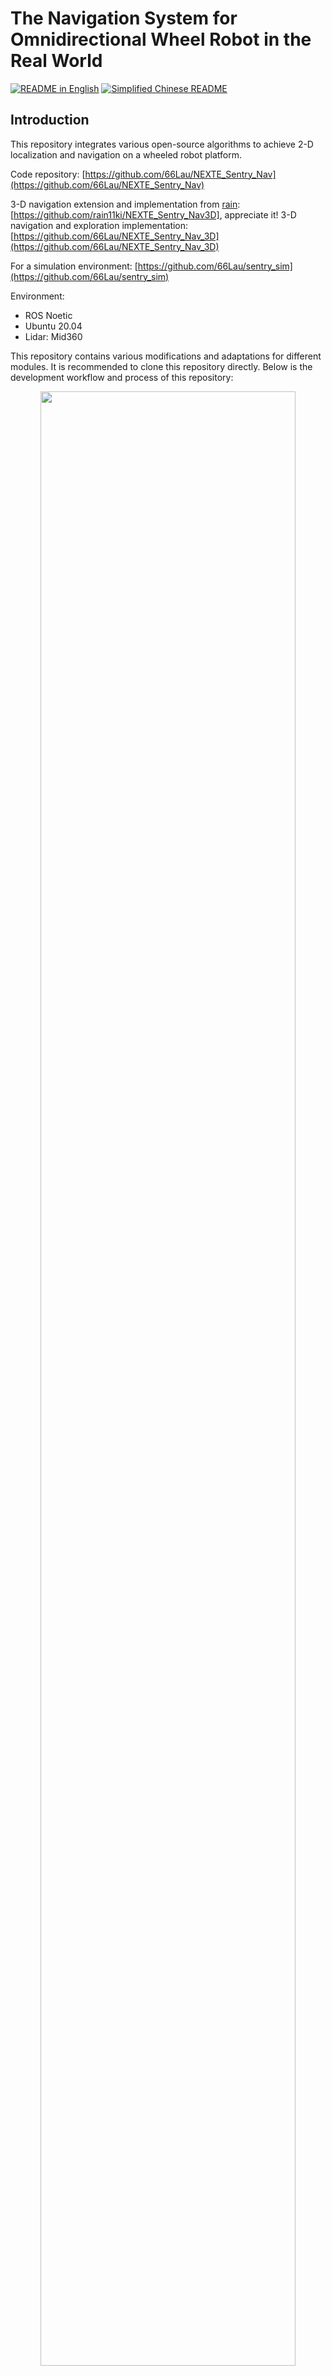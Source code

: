 # The Navigation System for Omnidirectional Wheel Robot in the Real World

[![README in English](https://img.shields.io/badge/English-d9d9d9)](./README.md)
[![Simplified Chinese README](https://img.shields.io/badge/简体中文-d9d9d9)](./README_CN.md)

## Introduction
This repository integrates various open-source algorithms to achieve 2-D localization and navigation on a wheeled robot platform.

Code repository: [https://github.com/66Lau/NEXTE_Sentry_Nav](https://github.com/66Lau/NEXTE_Sentry_Nav)

3-D navigation extension and implementation from [rain](https://github.com/rain11ki): [https://github.com/rain11ki/NEXTE_Sentry_Nav3D], appreciate it!
3-D navigation and exploration implementation: [https://github.com/66Lau/NEXTE_Sentry_Nav_3D](https://github.com/66Lau/NEXTE_Sentry_Nav_3D)  


For a simulation environment: [https://github.com/66Lau/sentry_sim](https://github.com/66Lau/sentry_sim)

Environment:
- ROS Noetic
- Ubuntu 20.04  
- Lidar: Mid360

This repository contains various modifications and adaptations for different modules. It is recommended to clone this repository directly. Below is the development workflow and process of this repository:

<div align="center"><img src="doc/sentry_navigation.png" width=90% /></div>

## Hardware Info
- [MID360 Official Website](https://www.livoxtech.com/cn/mid-360)
- [Quick Start Guide for MID360](https://terra-1-g.djicdn.com/65c028cd298f4669a7f0e40e50ba1131/Mid360/Livox_Mid-360_Quick_Start_Guide_multi.pdf)
- [MID360 User Manual](https://terra-1-g.djicdn.com/65c028cd298f4669a7f0e40e50ba1131/Mid360/20230727/Livox_Mid-360_User_Manual_CHS.pdf)
- [Livox SDK2 Source Code](https://github.com/Livox-SDK/Livox-SDK2)
- [Livox ROS Driver 2 Source Code](https://github.com/Livox-SDK/livox_ros_driver2)

- [Livox ROS Driver 2 Installation Guide](https://blog.csdn.net/qq_29912325/article/details/130269367)
- [Virtual Machine and MID360 Bridging Guide](https://blog.csdn.net/sinat_39110395/article/details/123545816)

## Livox and Fast-Lio Configuration Process
1. Install [Livox SDK2](https://github.com/Livox-SDK/Livox-SDK2). The installation steps are detailed in the README. **Note:** Change the host IP to `192.168.1.50`. [How to modify Ubuntu IP](https://blog.csdn.net/sinat_39110395/article/details/123545816). The Lidar IP in this setup is `192.168.1.180`.
2. Install [Livox ROS Driver 2](https://github.com/Livox-SDK/livox_ros_driver2). Follow the steps in the README. **Note:** Before running, make sure to modify the host IP and Lidar IP in the configuration files.
3. Configure Fast-LIO:

References:  
- [FAST_LIO Repository](https://github.com/hku-mars/FAST_LIO)  
- [FAST-LIO Configuration Guide (Chinese)](https://blog.csdn.net/qq_42108414/article/details/131530293)  
- [Using MID360 with FAST-LIO2 on ROS1](https://blog.csdn.net/qq_52784762/article/details/132736322)  

```bash
sudo apt install libeigen3-dev
sudo apt install libpcl-dev
```

```bash
# Required for ROS2
sudo apt install ros-humble-pcl-ros
```

```bash
# Compile Fast-LIO
# Navigate to the 'src' directory of your workspace. Replace $A_ROS_DIR$ accordingly.
cd ~/$A_ROS_DIR$/src
git clone https://github.com/hku-mars/FAST_LIO.git
cd FAST_LIO
git submodule update --init
cd ../..
catkin_make
source devel/setup.bash
```

**Note:** If using MID360 (which requires `livox_ros_driver2` instead of `livox_ros_driver`), you need to modify `CMakeLists.txt` in the Fast-LIO repository to change `find_package(livox_ros_driver)` to `find_package(livox_ros_driver2)`. Also update `package.xml` and the corresponding `.cpp` files.

```bash
# Install Sophus
git clone https://github.com/strasdat/Sophus.git
cd Sophus
git checkout a621ff
mkdir build
cd build
cmake ../ -DUSE_BASIC_LOGGING=ON
make
sudo make install
```

If you encounter errors, refer to the [solution guide](https://blog.csdn.net/DerrickRose25/article/details/130173310).

Error example:
```bash
/home/lau/Sophus/sophus/so2.cpp:32:26: error: lvalue required as left operand of assignment
   unit_complex_.real() = 1.;
                          ^~
/home/lau/Sophus/sophus/so2.cpp:33:26: error: lvalue required as left operand of assignment
```

Modify `so2.cpp` at line 32:
```cpp
SO2::SO2()
{
  unit_complex_.real(1.);
  unit_complex_.imag(0.);
}
```

After successfully installing Sophus, recompile Fast-LIO.

Finally, run:
```bash
# Navigate to the workspace containing livox_ros_driver2
cd ~/$A_ROS_DIR$
source devel/setup.bash
roslaunch livox_ros_driver2 msg_MID360.launch
```

Open another terminal and run:
```bash
# Navigate to the workspace containing Fast-LIO
cd ~/$A_ROS_DIR$
source devel/setup.bash
roslaunch fast_lio mapping_mid360.launch
```

<div align="center"><img src="doc/fast_lio_1.png" width=90% /></div>
<div align="center"><img src="doc/fast_lio_2.png" width=90% /></div>
<div align="center">Fast-LIO Mapping Results, Automatically Saved in the PCD Directory</div>



## Navigation Process
### Introduction to Navigation:
- [ROS Navigation Basics](https://blog.csdn.net/Netceor/article/details/118997851)
- [Understanding ROS Robot Navigation](https://blog.csdn.net/qq_42406643/article/details/118754093)

---
### 1. Relocalization
After building the map, the robot can be localized using two methods:
- **Method 1:** Assume the initial position remains the same and use Fast-LIO’s odometry estimation for localization.
  - Drawbacks:
    1. The robot must start from the same initial position each time, otherwise, errors are introduced.
    2. Odometry drift accumulates over time.
- **Method 2:** Use the map for relocalization by matching the current Lidar point cloud with the prebuilt map. This method often requires manually setting the initial position estimate or utilizing additional robot sensors for rough initialization.

To avoid accumulated drift, **Method 2** is recommended: [FAST_LIO_LOCALIZATION](https://github.com/davidakhihiero/FAST_LIO_LOCALIZATION-ROS-NOETIC)

```bash
# Required packages, compatible with Python 3.8
sudo apt install ros-$ROS_DISTRO-ros-numpy
pip install numpy==1.21
pip install open3d
```

The original repository [FAST_LIO_LOCALIZATION](https://github.com/davidakhihiero/FAST_LIO_LOCALIZATION-ROS-NOETIC) was implemented in Python 2, but this repository replaces it with Python 3.

### Modifications to FAST_LIO_LOCALIZATION:
- `global_localization.py`
  - Change interpreter to `#!/usr/bin/python3`
  - Replace `import thread` with `import _thread` for Python 3 compatibility
  - Update Open3D API: `o3d.registration` → `o3d.pipelines.registration`
  - Modify `FOV = 6.28` on line 222 to match the actual Lidar range (for MID360: `2*pi` rad)
  - Update `FOV_FAR = 30` to match the actual max range of the Lidar

- `localization_MID360.launch`
  - Use `fastlio_mapping` with `mid360.launch` from Fast-LIO2
  - Adjust TF tree matching in line 28: `args="$(arg map) 5 _frame_id:=map cloud_pcd:=map" />`
  - Change `map` argument to the actual saved prior map path

Usage:
```bash
roslaunch livox_ros_driver2 msg_MID360.launch
roslaunch fast_lio_localization localization_MID360.launch 
# Publish initial pose (or use RViz to manually set it)
rosrun fast_lio_localization publish_initial_pose.py 0 0 0 0 0 0
```

---
### 2. Map Conversion (PCD to 2D Grid Map)
<div align="center"><img src="doc/sentry_navigation.png" width=90% /></div>
<div align="center">Red: Prebuilt 3D point cloud map from PCD. Black/White: Dense 2D grid map. Green: Real-time Lidar point cloud.</div>
<br>

**Why Convert?**
Since `move_base` relies on 2D grid maps for path planning, while Fast-LIO outputs 3D PCD maps, we need to convert PCD into a 2D grid map.

**Conversion Methods:**
1. **Offline PCD to Grid Map:**
   - Use [pcd_package](https://github.com/Hinson-A/pcd2pgm_package) (Reference: [Convert PCD to Grid Map](https://blog.csdn.net/Draonly/article/details/124537069))
   - Use `octomap_server` to generate a 2D occupancy grid from a 3D point cloud (Reference: [Generate 2D Grid Map](https://blog.csdn.net/sru_alo/article/details/85083030))
2. **Real-time 2D Grid Map Construction:**
   - Directly generate a 2D grid map while constructing the 3D point cloud

This repository includes both methods, with **Method 2** being the default.

**Setup:**
```bash
sudo apt install ros-noetic-map-server
sudo apt-get install ros-noetic-octomap-ros
sudo apt-get install ros-noetic-octomap-msgs
sudo apt-get install ros-noetic-octomap-server
sudo apt-get install ros-noetic-octomap-rviz-plugins
sudo apt-get install ros-noetic-move-base
```

**Method 1:**
```bash
roslaunch pcd2pgm run.launch
```

**Method 2:**
Using `octomap_server_node`, `Pointcloud2Map.launch` in `FAST_LIO` builds a 2D grid map in real-time.

If you want to save the generated maps:
1. The 3D point cloud map (PCD) will be automatically saved in `fast_lio/PCD` after running `sentry_build.launch`.
2. To save the 2D grid map, run:
```bash
# Save the PGM map file
rosrun map_server map_saver map:=/<Map Topic> -f PATH_TO_YOUR_FILE/mymap
# Example:
rosrun map_server map_saver map:=/projected_map -f /home/rm/ws_sentry/src/FAST_LIO/PCD/scans
```


### 3. Pointcloud2 to Lasercan
<div align="center"><img src="doc/sentry_navigation.png" width=90% /></div>
<div align="center">Green points represent real-time Lidar 2D point cloud used for real-time obstacle avoidance.</div>
<br>

In the `move_base` navigation framework, the local cost map requires real-time 2D point cloud data as input. FAST_LIO outputs a 3D point cloud (`/pointclouds2`), whereas `move_base` requires a 2D LaserScan (`/Laserscan`). Therefore, `/pointclouds2` needs to be converted to `/Laserscan`.

Based on [pointcloud_to_laserscan](https://github.com/ros-perception/pointcloud_to_laserscan.git).

Related blog post: [pointcloud_to_laserscan_blog](https://blog.csdn.net/qq_43176116/article/details/86095482)

Launch file: `PointsCloud2toLaserscan.launch`

---
### 4. Coordinate Frame Mapping

**Input:** `body` frame - The robot’s pose in the 3D point cloud coordinate system.  
**Output:** `body_2d` frame - The robot’s pose in the 2D grid map coordinate system.

Since `fast_lio_localization` outputs the `body` frame in the 3D point cloud coordinate system, while `move_base` requires a `map` frame in the 2D grid map coordinate system, a transformation is necessary.

The transformation depends on the Lidar installation. If the MID360 is mounted upright or slightly tilted but facing downward, set:
- `body_2d` position `(x, y, 0)`, keeping `x, y` synchronized with `body`
- `body_2d` orientation `(0,0,z,w)`, retaining only the yaw angle

For MID360 mounted upside-down (facing upward), modify the TF transformation accordingly.

Relevant code: `\sentry_nav\src\Trans_TF_2d.cpp`  
TF tutorial: [tf/Tutorials](http://wiki.ros.org/tf/Tutorials)



---
### 5. MOVE_BASE Obstacle Avoidance and Path Planning

This repository utilizes the open-source `move_base` framework for path planning and obstacle avoidance.

#### `Input` (Required Information): 
- `/Laserscans`: 2D point cloud data in the robot's coordinate frame.
- `/tf`: The following frames must be included in the TF tree:
  - `/map`: 2D grid map coordinate frame (named `map` in this repository).
  - `/odom`: Odometry frame (named `camera_init` in this repository).
  - `/base_link`: Robot's coordinate frame (named `body_2d` in this repository).
  - **Tip:** To check if the TF tree is correct, open `rqt` and use the TF tree plugin.
- `/map`: This is not a coordinate frame but the grid map information published by `map_server`.
  - In this repository, `map_server` is launched within `sentry_localize.launch` in `fast_lio_localization`.
- `move_base_simple/goal`: The target position for the robot, which can be set using the red arrow in `rviz`.
- `/odom`: Odometry information.
  - In this repository, `sentry_localize.launch` automatically starts Fast-LIO to publish odometry information.

#### `Output` (Key Topics to Monitor):
- `/cmd_vel`: Publishes velocity commands for robot movement.
  - **Tip:** If using ROS for the first time, monitor this topic carefully as it controls the robot's movement in terms of linear and angular velocity. Use `rqt` waveforms to verify correctness.
- Global and local paths.
- Cost map (obstacle avoidance cost grid).

<div align="center"><img src="doc/sentry_navigation_1.gif" width=60% /></div>
<div align="center">Real-world testing</div>
<br>

#### Implementation Details
For more details, refer to the official documentation:
- [move_base Wiki](http://wiki.ros.org/move_base)
- [dwa_local_planner Wiki](http://wiki.ros.org/dwa_local_planner)
- [Autolabor ROS Tutorials (Navigation Implementation 04 - Path Planning)](http://www.autolabor.com.cn/book/ROSTutorials/di-7-zhang-ji-qi-ren-dao-822a28-fang-771f29/72-dao-hang-shi-xian/724-dao-hang-shi-xian-04-lu-jing-gui-hua.html)

Relevant parameters and configurations are in the `Sentry_Nav` package.

1. **Build the map**
   - `roslaunch livox_ros_driver2 msg_MID360.launch`
   - `roslaunch fast_lio_localization sentry_build_map.launch`
   - Run the following command to save the grid map (the 3D point cloud PCD is automatically saved to the same path after execution):
   ```bash
   rosrun map_server map_saver map:=/projected_map -f /home/rm/ws_sentry/src/sentry_slam/FAST_LIO/PCD/scans
   ```

2. **Navigation**
   - Verify the 2D map, especially `scans.yaml`, and ensure that `origin [x,y,yaw]` does not contain `nan`. If necessary, modify it to `0`.
   - `roslaunch livox_ros_driver2 msg_MID360.launch`
   - `roslaunch fast_lio_localization sentry_localize.launch`
   - Publish an estimated initial position using `rviz` or:
     ```bash
     rosrun fast_lio_localization publish_initial_pose.py 0 0 0 0 0 0
     ```
   - `roslaunch sentry_nav sentry_movebase.launch`
   - Set a navigation goal in `rviz`.

   **Tip:** Use `rqt` to check `/cmd_vel`. In ROS:
   - The **red axis** represents `x`.
   - The **green axis** represents `y`.
   - The **blue axis** represents `z`.
   - A **positive angular velocity** indicates counterclockwise rotation, while a **negative value** indicates clockwise rotation.

### Adjusting param
- Why the robot's speed cannot reach the upper limit
  - [Reference1](https://answers.ros.org/question/12066/move_basebase_local_planner-maximum-velocity/)
  - [Referebce2](https://answers.ros.org/question/297226/velocity-doesnt-increase-when-using-move-base-navigation/)
  - [Reference3](https://answers.ros.org/question/267293/navigation-cant-reach-max-speed/)

## Serial and Decision
The navigation layer and the underlying control layer use serial port communication

### 1. Serial
After navigation starts, the system will generate a path and cmd_vel topic to control the movement of the robot.

This repo uses a virtual serial port to send data related to the lower computer.
[ros serial communication](https://blog.csdn.net/qq_43525704/article/details/103363414?ops_request_misc=&request_id=&biz_id=102&utm_term=ros%20chuan%20kou&utm_medium=distribute.pc_search_result.none-task-blog-2~all~sobaiduweb~default-0-103363414.nonecase&spm=1018.2226.3001.4187)

Set serial port permissions
```bash
sudo usermod -aG dialout $USER
# USRE is your username
# eg:
sudo usermod -aG dialout lau
```

#### 1. subscribe `cmd_vel`

#### 2.  use serial.write send data

#### 3. see /sentry_comm/sentry_serial/src/serial_send.cpp for detail

```bash 
rosrun sentry_serial sentry_send <serial port path>

#eg:

rosrun sentry_serial sentry_send /dev/ttyACM0
#default serial /dev/ttyACM0

```

## Operating command
The final command to use this navigation system:

  1. build the map
```bash
roslaunch livox_ros_driver2 msg_MID360.launch
roslaunch fast_lio_localization sentry_build_map.launch
rosrun map_server map_saver map:=/projected_map -f /home/rm/ws_sentry/src/sentry_slam/FAST_LIO/PCD/scans
```



  2. navigation(relocalization)
```bash
roslaunch livox_ros_driver2 msg_MID360.launch
roslaunch fast_lio_localization sentry_localize.launch
# use rviz publish initial guess position or `rosrun fast_lio_localization publish_initial_pose.py 0 0 0 0 0 0`
roslaunch sentry_nav sentry_movebase.launch
# use rviz publisn destination
roslaunch sentry_serial sentry_serial.launch
```

  3.navigation(odometry localization)
```bash
roslaunch livox_ros_driver2 msg_MID360.launch
roslaunch fast_lio_localization sentry_localize_odom.launch
# use rviz publish initial guess position or `rosrun fast_lio_localization publish_initial_pose.py 0 0 0 0 0 0`
roslaunch sentry_nav sentry_movebase.launch
# use rviz publisn destination
roslaunch sentry_serial sentry_serial.launch
```

If an error occurs when running directly, pay attention to the error message, etc. Most of them are path problems
<div align="center"><img src="doc/rosgraph-11-10.png" width=100% /></div>
<div align="center">ROS Node Graph</div>
<br>

<div align="center"><img src="doc/topic-11-10-up.png" width=100% /></div>

<div align="center"><img src="doc/topic-11-10-down.png" width=100% /></div>
<div align="center">TOPIC</div>
<br>

<div align="center"><img src="doc/tftree_nav.png" width=90% /></div>
<div align="center">TF_tree</div>
<br>
Here is a little explanation of the tf tree

- map->camera_init: tf conversion is published by relocation icp. If the odometer is used directly for positioning, it is statically published by static_transform_publisher.
- cmera_init->robot_foot_init: statically published by static_transform_publisher, which is the conversion from mid360 to the robot foot. Robot_foot_init means the initial position of the robot foot
- camera_init->body: published by the odometer information of fast_lio, which is the initial position of the radar and the relationship to the current position of the radar
- body->body_foot: the main function is to convert the radar position to the robot foot, which is also statically published
- map->body_2d: published by Trans_body_2d.cpp, the main function is to project the body onto the 2dmap

## Subsequent optimization or modification
The above content is the initial introduction to building robot navigation. Thanks to the good decoupling between different ROS function packages, the slam part, obstacle avoidance part, and path planning part can be modified and optimized independently in the future. For subsequent optimization or modification, you can refer to the following content:

### Change the local planner to dwa, and make cmd_vel output the y direction velocity of the omnidirectional mobile robot instead of using the default yaw

### use ema filter to smooth move_base output/cmd_vel.
Because the output of move_base/cmd_vel has a sudden change in speed and the control frequency is not high, the robot movement will be stuck. In order to smooth the movement of the robot, we use the `velocity_smoother_ema` package (based on the ema algorithm) to smooth the output speed. You can also use`yocs_velocity_smoother`.
```bash
git clone https://github.com/seifEddy/velocity_smoother_ema.git

```
launch file of velocity_smoother_ema的 has been added to sentry_movebase.launch file，and serial part subscribe the sommthed command`/smooth_cmd_cel`
<div align="center"><img src="doc/Filter-11-10.png" width=100% /></div>
<div align="center">EMA FILTER</div>
<br>


## F&Q
### 1. How to ensure that the grid map and the 3D point cloud map are completely overlapped

When using fast_lio to build a 3D point cloud map, the point cloud data is compressed to a 2D map using octomap. The constructed map can ensure that the robot posture in the 3D point cloud can be fully mapped to the 2D grid map

2023-12-21 Update:

Due to changes in the mechanical structure design, the robot's radar installation position has been changed to inverted, and most of the changes are in the branch [invert_lidar](https://github.com/66Lau/NEXTE_Sentry_Nav/tree/invert_lidar).



